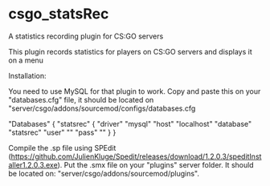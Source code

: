 # csgo_statsRec
A statistics recording plugin for CS:GO servers

This plugin records statistics for players on CS:GO servers and displays it on a menu


Installation:

You need to use MySQL for that plugin to work. Copy and paste this on your "databases.cfg" file, 
it should be located on "server/csgo/addons/sourcemod/configs/databases.cfg

"Databases"
{
  "statsrec"
  {
    "driver"    "mysql"
    "host"      "localhost"
    "database"  "statsrec"
    "user"      ""
    "pass"      ""
  }
}

Compile the .sp file using SPEdit (https://github.com/JulienKluge/Spedit/releases/download/1.2.0.3/speditInstaller1.2.0.3.exe).
Put the .smx file on your "plugins" server folder. It should be located on: "server/csgo/addons/sourcemod/plugins".
